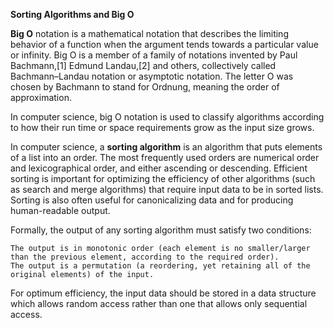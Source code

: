 __Sorting Algorithms and Big O__


**Big O** notation is a mathematical notation that describes the limiting behavior of a function when the argument tends towards a particular value or infinity. Big O is a member of a family of notations invented by Paul Bachmann,[1] Edmund Landau,[2] and others, collectively called Bachmann–Landau notation or asymptotic notation. The letter O was chosen by Bachmann to stand for Ordnung, meaning the order of approximation.

In computer science, big O notation is used to classify algorithms according to how their run time or space requirements grow as the input size grows.


In computer science, a **sorting algorithm** is an algorithm that puts elements of a list into an order. The most frequently used orders are numerical order and lexicographical order, and either ascending or descending. Efficient sorting is important for optimizing the efficiency of other algorithms (such as search and merge algorithms) that require input data to be in sorted lists. Sorting is also often useful for canonicalizing data and for producing human-readable output.

Formally, the output of any sorting algorithm must satisfy two conditions:

    The output is in monotonic order (each element is no smaller/larger than the previous element, according to the required order).
    The output is a permutation (a reordering, yet retaining all of the original elements) of the input.

For optimum efficiency, the input data should be stored in a data structure which allows random access rather than one that allows only sequential access. 